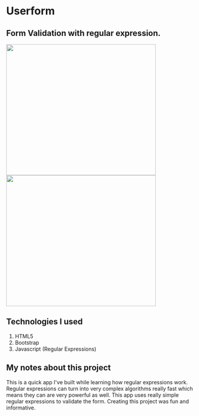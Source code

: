 # Userform


## Form Validation with regular expression.

<div float="left">
<img height="350px" width="400px" float="right" src="https://user-images.githubusercontent.com/38442554/60074096-f9d27d80-96d6-11e9-849c-0937a85a04d7.PNG">
<img height="350px" width="400px" src="https://user-images.githubusercontent.com/38442554/60074584-2044e880-96d8-11e9-8bff-069b16dfd4b5.PNG">
</div>

## Technologies I used

1. HTML5
2. Bootstrap
3. Javascript (Regular Expressions)

## My notes about this project

This is a quick app I've built while learning how regular expressions work. Regular expressions can turn into very complex algorithms really fast which means they can are very powerful as well. This app uses really simple regular expressions to validate the form.
Creating this project was fun and informative.

